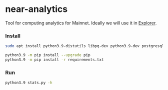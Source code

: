 # near-analytics

Tool for computing analytics for Mainnet.
Ideally we will use it in [Explorer](https://explorer.near.org/stats).

### Install

```bash
sudo apt install python3.9-distutils libpq-dev python3.9-dev postgresql-server-dev-all

python3.9 -m pip install --upgrade pip
python3.9 -m pip install -r requirements.txt
```

### Run
```bash
python3.9 stats.py -h
```
